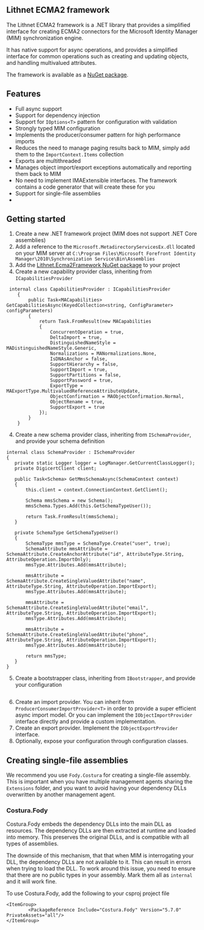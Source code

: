 ﻿## Lithnet ECMA2 framework

The Lithnet ECMA2 framework is a .NET library that provides a simplified interface for creating ECMA2 connectors for the Microsoft Identity Manager (MIM) synchronization engine.

It has native support for async operations, and provides a simplified interface for common operations such as creating and updating objects, and handling multivalued attributes.

The framework is available as a [NuGet package](https://www.nuget.org/packages/Lithnet.Ecma2Framework/).

## Features
- Full async support
- Support for dependency injection 
- Support for `IOptions<T>` pattern for configuration with validation
- Strongly typed MIM configuration
- Implements the producer/consumer pattern for high performance imports
- Reduces the need to manage paging results back to MIM, simply add them to the `ImportContext.Items` collection
- Exports are multithreaded
- Manages object import/export exceptions automatically and reporting them back to MIM
- No need to implement IMAExtensible interfaces. The framework contains a code generator that will create these for you
- Support for single-file assemblies
- 
## Getting started

1. Create a new .NET framework project (MIM does not support .NET Core assemblies)
1. Add a reference to the `Microsoft.MetadirectoryServicesEx.dll` located on your MIM server at `C:\Program Files\Microsoft Forefront Identity Manager\2010\Synchronization Service\Bin\Assemblies`
1. Add the [Lithnet.Ecma2Framework NuGet package](https://www.nuget.org/packages/Lithnet.Ecma2Framework/) to your project
1. Create a new capability provider class, inheriting from `ICapabilitiesProvider`

```
 internal class CapabilitiesProvider : ICapabilitiesProvider
    {
        public Task<MACapabilities> GetCapabilitiesAsync(KeyedCollection<string, ConfigParameter> configParameters)
        {
            return Task.FromResult(new MACapabilities
            {
                ConcurrentOperation = true,
                DeltaImport = true,
                DistinguishedNameStyle = MADistinguishedNameStyle.Generic,
                Normalizations = MANormalizations.None,
                IsDNAsAnchor = false,
                SupportHierarchy = false,
                SupportImport = true,
                SupportPartitions = false,
                SupportPassword = true,
                ExportType = MAExportType.MultivaluedReferenceAttributeUpdate,
                ObjectConfirmation = MAObjectConfirmation.Normal,
                ObjectRename = true,
                SupportExport = true
            });
        }
    }
 ```


4. Create a new schema provider class, inheriting from `ISchemaProvider`, and provide your schema definition
 ```
internal class SchemaProvider : ISchemaProvider
{
    private static Logger logger = LogManager.GetCurrentClassLogger();
    private DigicertClient client;

    public Task<Schema> GetMmsSchemaAsync(SchemaContext context)
    {
        this.client = context.ConnectionContext.GetClient();

        Schema mmsSchema = new Schema();
        mmsSchema.Types.Add(this.GetSchemaTypeUser());

        return Task.FromResult(mmsSchema);
    }

    private SchemaType GetSchemaTypeUser()
    {
        SchemaType mmsType = SchemaType.Create("user", true);
        SchemaAttribute mmsAttribute = SchemaAttribute.CreateAnchorAttribute("id", AttributeType.String, AttributeOperation.ImportOnly);
        mmsType.Attributes.Add(mmsAttribute);

        mmsAttribute = SchemaAttribute.CreateSingleValuedAttribute("name", AttributeType.String, AttributeOperation.ImportExport);
        mmsType.Attributes.Add(mmsAttribute);

        mmsAttribute = SchemaAttribute.CreateSingleValuedAttribute("email", AttributeType.String, AttributeOperation.ImportExport);
        mmsType.Attributes.Add(mmsAttribute);

        mmsAttribute = SchemaAttribute.CreateSingleValuedAttribute("phone", AttributeType.String, AttributeOperation.ImportExport);
        mmsType.Attributes.Add(mmsAttribute);

        return mmsType;
    }
}
 ```

 5. Create a bootstrapper class, inheriting from `IBootstrapper`, and provide your configuration
 
 ```

 ```

 
6. Create an import provider. You can inherit from `ProducerConsumerImportProvider<T>` in order to provide a super efficient async import model. Or you can implement the `IObjectImportProvider` interface directly and provide a custom implementation.
7. Create an export provider. Implement the `IObjectExportProvider` interface.
1. Optionally, expose your configuration through configuration classes. 


## Creating single-file assemblies
We recommend you use `Fody.Costura` for creating a single-file assembly. This is important when you have multiple management agents sharing the `Extensions` folder, and you want to avoid having your dependency DLLs overwritten by another management agent.


### Costura.Fody
Costura.Fody embeds the dependency DLLs into the main DLL as resources. The dependency DLLs are then extracted at runtime and loaded into memory. 
This preserves the original DLLs, and is compatible with all types of assemblies.

The downside of this mechanism, that that when MIM is interrogating your DLL, the dependency DLLs are not available to it. This can result in errors when trying to load the DLL. To work around this issue, you need to ensure that there are no public types in your assembly. Mark them all as `internal` and it will work fine.

To use Costura.Fody, add the following to your csproj project file


```
<ItemGroup>
		<PackageReference Include="Costura.Fody" Version="5.7.0" PrivateAssets="all"/>
</ItemGroup>
```
